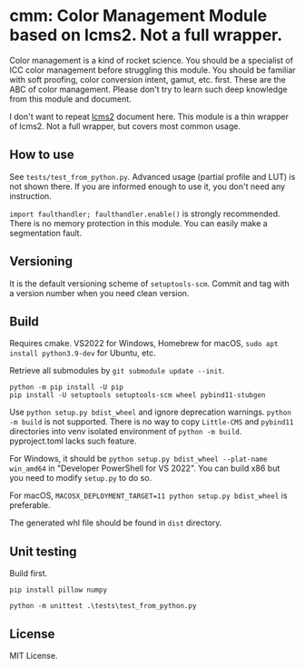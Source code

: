 # cmm: Color Management Module based on lcms2. Not a full wrapper.

Color management is a kind of rocket science. You should be a specialist of ICC color management 
before struggling this module. You should be familiar with soft proofing, color conversion intent, gamut, etc. first.
These are the ABC of color management.
Please don't try to learn such deep knowledge from this module and document.

I don't want to repeat [lcms2](https://github.com/mm2/Little-CMS) document here.
This module is a thin wrapper of lcms2. Not a full wrapper, but covers most common usage.

## How to use

See `tests/test_from_python.py`. Advanced usage (partial profile and LUT) is not shown there. 
If you are informed enough to use it, you don't need any instruction.

`import faulthandler; faulthandler.enable()` is strongly recommended. There is no memory protection in this module.
You can easily make a segmentation fault.

## Versioning

It is the default versioning scheme of `setuptools-scm`. Commit and tag with a version number
when you need clean version.

## Build

Requires cmake. VS2022 for Windows, Homebrew for macOS, `sudo apt install python3.9-dev` for Ubuntu, etc.

Retrieve all submodules by `git submodule update --init`.

```
python -m pip install -U pip
pip install -U setuptools setuptools-scm wheel pybind11-stubgen
```

Use `python setup.py bdist_wheel` and ignore deprecation warnings. `python -m build` is not supported.
There is no way to copy `Little-CMS` and `pybind11` directories into venv isolated environment of `python -m build`.
pyproject.toml lacks such feature.

For Windows, it should be `python setup.py bdist_wheel --plat-name win_amd64` in "Developer PowerShell for VS 2022".
You can build x86 but you need to modify `setup.py` to do so.

For macOS, `MACOSX_DEPLOYMENT_TARGET=11 python setup.py bdist_wheel` is preferable.

The generated whl file should be found in `dist` directory.

## Unit testing

Build first.

`pip install pillow numpy`

`python -m unittest .\tests\test_from_python.py`

## License

MIT License.
